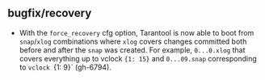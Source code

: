 ## bugfix/recovery

* With the `force_recovery` cfg option, Tarantool is now able to boot from
  `snap`/`xlog` combinations where `xlog` covers changes committed both before
  and after the `snap` was created. For example, `0...0.xlog` that covers everything up
  to vclock `{1: 15}` and `0...09.snap` corresponding to `vclock `{1: 9}` (gh-6794).
